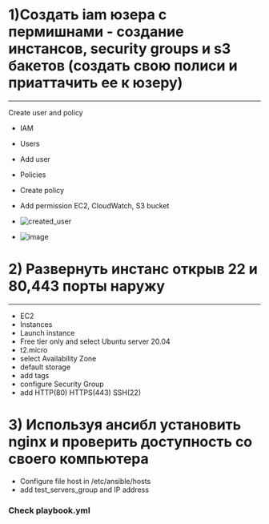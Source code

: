 # 1)Создать iam юзера с пермишнами - создание инстансов, security groups и s3 бакетов (создать свою полиси и приаттачить ее к юзеру)
***
Create user and policy 
* IAM
* Users
* Add user
* Policies
* Create policy
* Add permission EC2, CloudWatch, S3 bucket

* ![created_user](https://user-images.githubusercontent.com/61979170/109503673-9a339480-7aab-11eb-99a7-607cf019d1c1.jpg)

* ![image](https://user-images.githubusercontent.com/61979170/109504124-3bbae600-7aac-11eb-9f0b-096b2004a130.png)

# 2) Развернуть инстанс открыв 22 и 80,443 порты наружу
***
* EC2
* Instances
* Launch instance
* Free tier only and select Ubuntu server 20.04
* t2.micro
* select Availability Zone
* default storage
* add tags
* configure Security Group
* add HTTP(80) HTTPS(443) SSH(22)

# 3) Используя ансибл установить nginx и проверить доступность со своего компьютера
* Configure file host in /etc/ansible/hosts
* add test_servers_group and IP address
### Check playbook.yml